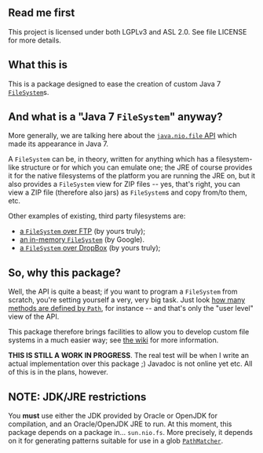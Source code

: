 ## Read me first

This project is licensed under both LGPLv3 and ASL 2.0. See file LICENSE for
more details.

## What this is

This is a package designed to ease the creation of custom Java 7
[`FileSystem`](https://docs.oracle.com/javase/7/docs/api/java/nio/file/FileSystem.html)s.

## And what is a "Java 7 `FileSystem`" anyway?

More generally, we are talking here about the [`java.nio.file`
API](http://docs.oracle.com/javase/8/docs/api/java/nio/file/package-frame.html) which made its
appearance in Java 7.

A `FileSystem` can be, in theory, written for anything which has a filesystem-like structure or for
which you can emulate one; the JRE of course provides it for the native filesystems of the platform
you are running the JRE on, but it also provides a `FileSystem` view for ZIP files -- yes, that's
right, you can view a ZIP file (therefore also jars) as `FileSystem`s and copy from/to them, etc.

Other examples of existing, third party filesystems are:

* [a `FileSystem` over FTP](https://github.com/fge/java7-fs-ftp) (by yours truly);
* [an in-memory `FileSystem`](https://github.com/google/jimfs) (by Google).
* [a `FileSystem` over DropBox](https://github.com/fge/java7-fs-dropbox) (by yours truly);


## So, why this package?

Well, the API is quite a beast; if you want to program a `FileSystem` from scratch, you're setting
yourself a very, very big task. Just look [how many methods are defined by
`Path`](http://docs.oracle.com/javase/8/docs/api/java/nio/file/Path.html), for instance -- and
that's only the "user level" view of the API.

This package therefore brings facilities to allow you to develop custom file systems in a much
easier way; see [the wiki](https://github.com/fge/java7-fs-base/wiki) for more information.

**THIS IS STILL A WORK IN PROGRESS**. The real test will be when I write an actual implementation
over this package ;) Javadoc is not online yet etc. All of this is in the plans, however.

## NOTE: JDK/JRE restrictions

You **must** use either the JDK provided by Oracle or OpenJDK for compilation, and an Oracle/OpenJDK
JRE to run. At this moment, this package depends on a package in... `sun.nio.fs`. More precisely, it
depends on it for generating patterns suitable for use in a glob
[`PathMatcher`](https://docs.oracle.com/javase/7/docs/api/java/nio/file/PathMatcher.html).

